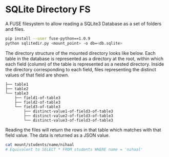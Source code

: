 # SQLite Directory FS

A FUSE filesystem to allow reading a SQLite3 Database as a set of folders and files.

```sh
pip install --user fuse-python==1.0.9
python sqlitedir.py <mount_point> -o db=<db.sqlite>
```

The directory structure of the mounted directory looks like below. Each table in the database is represented as a directory at the root, within which each field (column) of the table is represented as a nested directory. Inside the directory corresponding to each field, files representing the distinct values of that field are shown.

```
├── table1
├── table2
└── table3
    ├── field1-of-table3
    ├── field2-of-table3
    └── field3-of-table3
        ├── distinct-value1-of-field3-of-table3
        ├── distinct-value2-of-field3-of-table3
        └── distinct-value3-of-field3-of-table3
```

Reading the files will return the rows in that table which matches with that field value. The data is returned as a JSON value.

```sh
cat mount/students/name/nihaal
# Equivalent to SELECT * FROM students WHERE name = 'nihaal'
```
